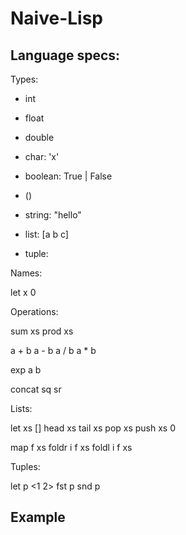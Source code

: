 # Naive-Lisp

## Language specs:

Types:
 - int
 - float
 - double
 - char: 'x'
 - boolean: True | False
 - ()
 
 - string: "hello"
 - list: [a b c]
 - tuple: <a b>
 
Names:
 
 let x 0
 
Operations:
 
 sum xs
 prod xs
 
 a + b
 a - b
 a / b
 a * b
 
 exp a b
 
 concat sq sr

Lists:

 let xs []
 head xs
 tail xs
 pop xs
 push xs 0
 
 map f xs
 foldr i f xs
 foldl i f xs
 
Tuples:

 let p <1 2>
 fst p
 snd p
 
## Example














